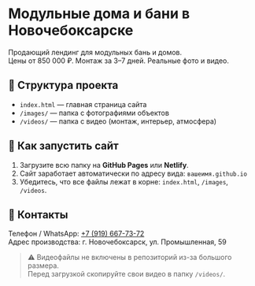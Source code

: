 # Модульные дома и бани в Новочебоксарске

Продающий лендинг для модульных бань и домов.  
Цены от 850 000 ₽. Монтаж за 3–7 дней. Реальные фото и видео.

## 📁 Структура проекта
- `index.html` — главная страница сайта
- `/images/` — папка с фотографиями объектов
- `/videos/` — папка с видео (монтаж, интерьер, атмосфера)

## 🚀 Как запустить сайт
1. Загрузите всю папку на **GitHub Pages** или **Netlify**.
2. Сайт заработает автоматически по адресу вида: `вашеимя.github.io`
3. Убедитесь, что все файлы лежат в корне: `index.html`, `/images`, `/videos`.

## 💬 Контакты
Телефон / WhatsApp: [+7 (919) 667-73-72](https://wa.me/79196677372)  
Адрес производства: г. Новочебоксарск, ул. Промышленная, 59

> ⚠️ Видеофайлы не включены в репозиторий из-за большого размера.  
> Перед загрузкой скопируйте свои видео в папку `/videos/`.

